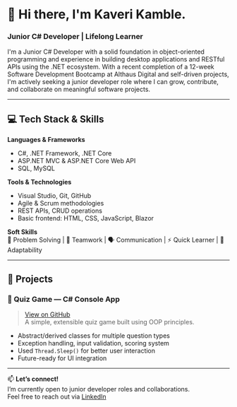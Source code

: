 # 👋 Hi there, I'm Kaveri Kamble.  
### Junior C# Developer | Lifelong Learner

I'm a Junior C# Developer with a solid foundation in object-oriented programming and experience in building desktop applications and RESTful APIs using the .NET ecosystem. With a recent completion of a 12-week Software Development Bootcamp at Althaus Digital and self-driven projects, I'm actively seeking a junior developer role where I can grow, contribute, and collaborate on meaningful software projects.

---

## 💻 Tech Stack & Skills

**Languages & Frameworks**  
- C#, .NET Framework, .NET Core  
- ASP.NET MVC & ASP.NET Core Web API  
- SQL, MySQL  

**Tools & Technologies**  
- Visual Studio, Git, GitHub  
- Agile & Scrum methodologies  
- REST APIs, CRUD operations  
- Basic frontend: HTML, CSS, JavaScript, Blazor  

**Soft Skills**  
🧠 Problem Solving | 🤝 Teamwork | 🗣️ Communication | ⚡ Quick Learner | 🌱 Adaptability  

---

## 🚀 Projects

### 🧪 Quiz Game — C# Console App  
> [View on GitHub](#) <!-- https://github.com/KaveriKamble/Quiz-Game -->  
A simple, extensible quiz game built using OOP principles.  
- Abstract/derived classes for multiple question types  
- Exception handling, input validation, scoring system  
- Used `Thread.Sleep()` for better user interaction  
- Future-ready for UI integration  

---

📫 **Let’s connect!**  
I’m currently open to junior developer roles and collaborations.  
Feel free to reach out via [LinkedIn](#) <!-- www.linkedin.com/in/kaveri-kamble-9b11aab0 -->
